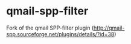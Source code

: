qmail-spp-filter
================

Fork of the qmail SPP-filter plugin (http://qmail-spp.sourceforge.net/plugins/details/?id=38)

